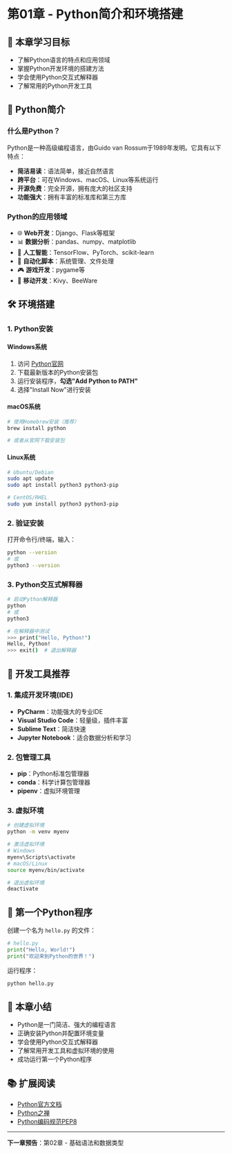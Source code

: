 # 第01章 - Python简介和环境搭建

## 📖 本章学习目标
- 了解Python语言的特点和应用领域
- 掌握Python开发环境的搭建方法
- 学会使用Python交互式解释器
- 了解常用的Python开发工具

## 🐍 Python简介

### 什么是Python？
Python是一种高级编程语言，由Guido van Rossum于1989年发明。它具有以下特点：

- **简洁易读**：语法简单，接近自然语言
- **跨平台**：可在Windows、macOS、Linux等系统运行
- **开源免费**：完全开源，拥有庞大的社区支持
- **功能强大**：拥有丰富的标准库和第三方库

### Python的应用领域
- 🌐 **Web开发**：Django、Flask等框架
- 📊 **数据分析**：pandas、numpy、matplotlib
- 🤖 **人工智能**：TensorFlow、PyTorch、scikit-learn
- 🔧 **自动化脚本**：系统管理、文件处理
- 🎮 **游戏开发**：pygame等
- 📱 **移动开发**：Kivy、BeeWare

## 🛠️ 环境搭建

### 1. Python安装

#### Windows系统
1. 访问 [Python官网](https://www.python.org/)
2. 下载最新版本的Python安装包
3. 运行安装程序，**勾选"Add Python to PATH"**
4. 选择"Install Now"进行安装

#### macOS系统
```bash
# 使用Homebrew安装（推荐）
brew install python

# 或者从官网下载安装包
```

#### Linux系统
```bash
# Ubuntu/Debian
sudo apt update
sudo apt install python3 python3-pip

# CentOS/RHEL
sudo yum install python3 python3-pip
```

### 2. 验证安装
打开命令行/终端，输入：
```bash
python --version
# 或
python3 --version
```

### 3. Python交互式解释器
```bash
# 启动Python解释器
python
# 或
python3

# 在解释器中测试
>>> print("Hello, Python!")
Hello, Python!
>>> exit()  # 退出解释器
```

## 🔧 开发工具推荐

### 1. 集成开发环境(IDE)
- **PyCharm**：功能强大的专业IDE
- **Visual Studio Code**：轻量级，插件丰富
- **Sublime Text**：简洁快速
- **Jupyter Notebook**：适合数据分析和学习

### 2. 包管理工具
- **pip**：Python标准包管理器
- **conda**：科学计算包管理器
- **pipenv**：虚拟环境管理

### 3. 虚拟环境
```bash
# 创建虚拟环境
python -m venv myenv

# 激活虚拟环境
# Windows
myenv\Scripts\activate
# macOS/Linux
source myenv/bin/activate

# 退出虚拟环境
deactivate
```

## 📝 第一个Python程序

创建一个名为 `hello.py` 的文件：
```python
# hello.py
print("Hello, World!")
print("欢迎来到Python的世界！")
```

运行程序：
```bash
python hello.py
```

## 🎯 本章小结
- Python是一门简洁、强大的编程语言
- 正确安装Python并配置环境变量
- 学会使用Python交互式解释器
- 了解常用开发工具和虚拟环境的使用
- 成功运行第一个Python程序

## 📚 扩展阅读
- [Python官方文档](https://docs.python.org/)
- [Python之禅](https://www.python.org/dev/peps/pep-0020/)
- [Python编码规范PEP8](https://www.python.org/dev/peps/pep-0008/)

---
**下一章预告**：第02章 - 基础语法和数据类型
